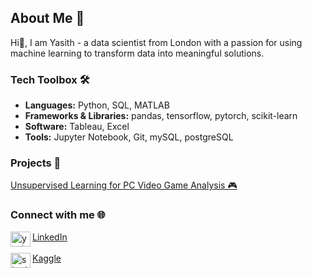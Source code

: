 

<!--
**empra19/empra19** is a ✨ _special_ ✨ repository because its `README.md` (this file) appears on your GitHub profile.

Here are some ideas to get you started:

- 🔭 I’m currently working on ...
- 🌱 I’m currently learning ...
- 👯 I’m looking to collaborate on ...
- 🤔 I’m looking for help with ...
- 💬 Ask me about ...
- 📫 How to reach me: ...
- 😄 Pronouns: ...
- ⚡ Fun fact: ...
-->
## About Me 🚀
Hi👋, I am Yasith - a data scientist from London with a passion for using machine learning to transform data into meaningful solutions.


<h3 align="left">Tech Toolbox 🛠️</h3>

- **Languages:** Python, SQL, MATLAB
- **Frameworks & Libraries:** pandas, tensorflow, pytorch, scikit-learn
- **Software:** Tableau, Excel
- **Tools:** Jupyter Notebook, Git,  mySQL, postgreSQL

<h3 align="left">Projects 📂</h3>

[Unsupervised Learning for PC Video Game Analysis 🎮](https://github.com/empra19/pc-video-market-project)



<h3 align="left">Connect with me 🌐</h3>

<a href="https://linkedin.com/in/yasith-senanayake-396356217" target="blank"><img align="left" src="https://raw.githubusercontent.com/rahuldkjain/github-profile-readme-generator/master/src/images/icons/Social/linked-in-alt.svg" alt="yasith-senanayake-396356217" height="24" width="32" />LinkedIn</a><br><br>
<a href="https://kaggle.com/shadowempra" target="blank"><img align="left" src="https://raw.githubusercontent.com/rahuldkjain/github-profile-readme-generator/master/src/images/icons/Social/kaggle.svg" alt="shadowempra" height="24" width="32" />Kaggle</a>
</p>
